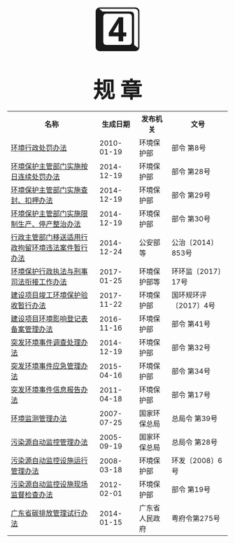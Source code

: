 <center><span style='font-size:100px;'>4️⃣</span></center>
<center><span style='font-size:50px;'><b>规  章</b></span></center>

<table>
    <tr>
        <th>名称</th>
        <th>生成日期</th>
        <th>发布机关</th>
        <th>文号</th>
    </tr>
    <tr>
        <td><a href="\part4\环境行政处罚办法.html">环境行政处罚办法</a></td>
        <td>2010-01-19</td>
        <td>环境保护部</td>
        <td>部令 第8号</td>
    </tr>
    <tr>
        <td><a href="\part4\环境保护主管部门实施按日连续处罚办法.html">环境保护主管部门实施按日连续处罚办法</a></td>
        <td>2014-12-19</td>
        <td>环境保护部</td>
        <td>部令 第28号</td>
    </tr>
    <tr>
        <td><a href="\part4\环境保护主管部门实施查封、扣押办法.html">环境保护主管部门实施查封、扣押办法</a></td>
        <td>2014-12-19</td>
        <td>环境保护部</td>
        <td>部令 第29号</td>
    </tr>
    <tr>
        <td><a href="\part4\环境保护主管部门实施限制生产、停产整治办法.html">环境保护主管部门实施限制生产、停产整治办法</a></td>
        <td>2014-12-19</td>
        <td>环境保护部</td>
        <td>部令 第30号</td>
    </tr>
    <tr>
        <td><a href="\part4\行政主管部门移送适用行政拘留环境违法案件暂行办法.html">行政主管部门移送适用行政拘留环境违法案件暂行办法</a></td>
        <td>2014-12-24</td>
        <td>公安部等</td>
        <td>公治〔2014〕853号</td>
    </tr>
    <tr>
        <td><a href="\part4\环境保护行政执法与刑事司法衔接工作办法.html">环境保护行政执法与刑事司法衔接工作办法</a></td>
        <td>2017-01-25</td>
        <td>环境保护部等</td>
        <td>环环监〔2017〕17号</td>
    </tr>
    <tr>
        <td><a href="\part4\建设项目竣工环境保护验收暂行办法.html">建设项目竣工环境保护验收暂行办法</a></td>
        <td>2017-11-22</td>
        <td>环境保护部</td>
        <td>国环规环评〔2017〕4号</td>
    </tr>
    <tr>
        <td><a href="\part4\建设项目环境影响登记表备案管理办法.html">建设项目环境影响登记表备案管理办法</a></td>
        <td>2016-11-16</td>
        <td>环境保护部</td>
        <td>部令 第41号</td>
    </tr>
    <tr>
        <td><a href="\part4\突发环境事件调查处理办法.html">突发环境事件调查处理办法</a></td>
        <td>2014-12-19</td>
        <td>环境保护部</td>
        <td>部令 第32号</td>
    </tr>
    <tr>
        <td><a href="\part4\突发环境事件应急管理办法.html">突发环境事件应急管理办法</a></td>
        <td>2015-04-16</td>
        <td>环境保护部</td>
        <td>部令 第34号</td>
    </tr>
    <tr>
        <td><a href="\part4\突发环境事件信息报告办法.html">突发环境事件信息报告办法</a></td>
        <td>2011-04-18</td>
        <td>环境保护部</td>
        <td>部令 第17号</td>
    </tr>
    <tr>
        <td><a href="\part4\环境监测管理办法.html">环境监测管理办法</a></td>
        <td>2007-07-25</td>
        <td>国家环保总局</td>
        <td>总局令 第39号</td>
    </tr>
    <tr>
        <td><a href="\part4\污染源自动监控管理办法.html">污染源自动监控管理办法</a></td>
        <td>2005-09-19</td>
        <td>国家环保总局</td>
        <td>总局令 第28号</td>
    </tr>
    <tr>
        <td><a href="\part4\污染源自动监控设施运行管理办法.html">污染源自动监控设施运行管理办法</a></td>
        <td>2008-03-18</td>
        <td>环境保护部</td>
        <td>环发〔2008〕6号</td>
    </tr>
    <tr>
        <td><a href="\part4\污染源自动监控设施现场监督检查办法.html">污染源自动监控设施现场监督检查办法</a></td>
        <td>2012-02-01</td>
        <td>环境保护部</td>
        <td>部令 第19号</td>
    </tr>
    <tr>
        <td><a href="\part4\广东省碳排放管理试行办法.html">广东省碳排放管理试行办法</a></td>
        <td>2014-01-15</td>
        <td>广东省人民政府</td>
        <td>粤府令第275号</td>
    </tr>
</table>
